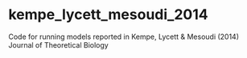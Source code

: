 # kempe_lycett_mesoudi_2014
Code for running models reported in Kempe, Lycett &amp; Mesoudi (2014) Journal of Theoretical Biology

